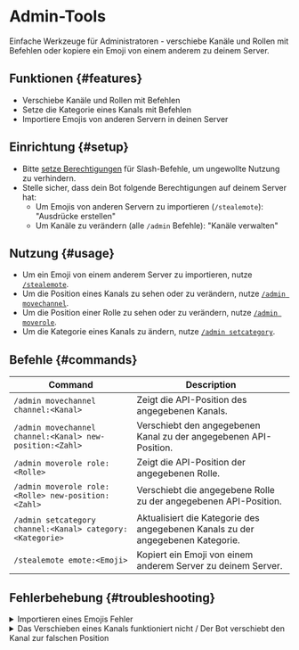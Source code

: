 # Admin-Tools

Einfache Werkzeuge für Administratoren - verschiebe Kanäle und Rollen mit Befehlen oder kopiere ein Emoji von einem anderem zu deinem Server.

<ModuleOverview moduleName="admin-tools" />

## Funktionen {#features}

* Verschiebe Kanäle und Rollen mit Befehlen
* Setze die Kategorie eines Kanals mit Befehlen
* Importiere Emojis von anderen Servern in deinen Server

## Einrichtung {#setup}

* Bitte [setze Berechtigungen](./../../slash-commands) für Slash-Befehle, um ungewollte Nutzung zu verhindern.
* Stelle sicher, dass dein Bot folgende Berechtigungen auf deinem Server hat:
  * Um Emojis von anderen Servern zu importieren (`/stealemote`): "Ausdrücke erstellen"
  * Um Kanäle zu verändern (alle `/admin` Befehle): "Kanäle verwalten"

## Nutzung {#usage}

* Um ein Emoji von einem anderem Server zu importieren, nutze [`/stealemote`](#commands).
* Um die Position eines Kanals zu sehen oder zu verändern, nutze [`/admin movechannel`](#commands).
* Um die Position einer Rolle zu sehen oder zu verändern, nutze [`/admin moverole`](#commands).
* Um die Kategorie eines Kanals zu ändern, nutze [`/admin setcategory`](#commands).

## Befehle {#commands}

<SlashCommandExplanation />

| Command                                                      | Description                                                                     |
|--------------------------------------------------------------|---------------------------------------------------------------------------------|
| `/admin movechannel channel:<Kanal>`                         | Zeigt die API-Position des angegebenen Kanals.                                    | 
| `/admin movechannel channel:<Kanal> new-position:<Zahl>`     | Verschiebt den angegebenen Kanal zu der angegebenen API-Position.                |
| `/admin moverole role:<Rolle>`                               | Zeigt die API-Position der angegebenen Rolle.                                   | 
| `/admin moverole role:<Rolle> new-position:<Zahl>`           | Verschiebt die angegebene Rolle zu der angegebenen API-Position.                | 
| `/admin setcategory channel:<Kanal> category:<Kategorie> `   | Aktualisiert die Kategorie des angegebenen Kanals zu der angegebenen Kategorie. |
| `/stealemote emote:<Emoji>`                                  | Kopiert ein Emoji von einem anderem Server zu deinem Server.                    |

## Fehlerbehebung {#troubleshooting}

<details>
  <summary>Importieren eines Emojis Fehler</summary>
  <ul>
    <li>Stelle sicher, dass du das Emoji beim Emoji-Picker auswählst, anstatt es auszuschreiben.</li>
    <li>Stelle sicher, dass du <i>nur</i> das Emoji und nichts weiteres eingegeben hast.</li>
    <li>Stelle sicher, dass dein Bot die Berechtigung "Ausdrücke erstellen" auf deinem Server hat.</li>
  </ul>
</details>

<details>
  <summary>Das Verschieben eines Kanals funktioniert nicht / Der Bot verschiebt den Kanal zur falschen Position</summary>
  <ul>
    <li>Make sure your bot has the "Manage channels" permission on your server.</li>
    <li>Discord is restricting some positions. For example, you might be unable to move a voice-channel above a text-channel in a category.</li>
    <li>Make sure you entered the right position. To do this, run the command without the "new-position" option and calculate the new position relative to the current position obtained.</li>
  </ul>
</details>
